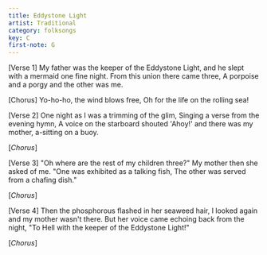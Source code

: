 ```yaml
---
title: Eddystone Light
artist: Traditional
category: folksongs
key: C
first-note: G
---
```


[Verse 1]
My father was the keeper of the Eddystone Light,
and he slept with a mermaid one fine night.
From this union there came three,
A porpoise and a porgy and the other was me.

[Chorus]
Yo-ho-ho, the wind blows free,
Oh for the life on the rolling sea!

[Verse 2]
One night as I was a trimming of the glim,
Singing a verse from the evening hymn,
A voice on the starboard shouted 'Ahoy!'
and there was my mother, a-sitting on a buoy.

[*Chorus*]

[Verse 3]
"Oh where are the rest of my children three?"
My mother then she asked of me.
"One was exhibited as a talking fish,
The other was served from a chafing dish."

[*Chorus*]

[Verse 4]
Then the phosphorous flashed in her seaweed hair,
I looked again and my mother wasn't there.
But her voice came echoing back from the night,
"To Hell with the keeper of the Eddystone Light!"

[*Chorus*]
